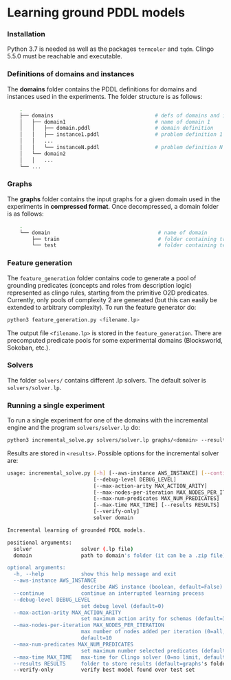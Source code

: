 # Learning ground PDDL models

### Installation

Python 3.7 is needed as well as the packages ``termcolor`` and ``tqdm``. Clingo 5.5.0 must be reachable and executable.

### Definitions of domains and instances

The **domains** folder contains the PDDL definitions for domains and instances used in the experiments. The folder structure is as follows:
```bash
    .
    ├── domains                                 # defs of domains and instances used in experiments
    │   ├── domain1                             # name of domain 1
    │   │   ├── domain.pddl                     # domain definition
    │   │   ├── instance1.pddl                  # problem definition 1
    │   │   ...		
    │   │   └── instanceN.pddl                  # problem definition N
    │   └── domain2		
    │   │   ...		
    └── ...
```
### Graphs
The **graphs** folder contains the input graphs for a given domain used in the experiments in **compressed format**.
Once decompressed, a domain folder is as follows:
```bash
    .
    └── domain                                   # name of domain
        ├── train                                # folder containing training instances, typically it only contains object_types.lp
        └── test                                 # folder containing test instances, typically it contains all graphs for the domain
```
### Feature generation
The ``feature_generation`` folder contains code to generate a pool of grounding predicates (concepts and roles from description logic) represented as clingo rules, starting from the primitive O2D predicates. Currently, only pools of complexity 2 are generated (but this can easily be extended to arbitrary complexity). To run the feature generator do:
```bash
python3 feature_generation.py <filename.lp>
```
The output file  ``<filename.lp>`` is stored in the ``feature_generation``. There are precomputed predicate pools for some experimental domains (Blocksworld, Sokoban, etc.). 

### Solvers
The folder ``solvers/`` contains different .lp solvers. The default solver is ``solvers/solver.lp``.

### Running a single experiment
To run a single experiment for one of the domains with the incremental engine and the program ``solvers/solver.lp`` do:
```bash
python3 incremental_solve.py solvers/solver.lp graphs/<domain> --results <results>
```
Results are stored in ``<results>``. Possible options for the incremental solver are:
```bash
usage: incremental_solve.py [-h] [--aws-instance AWS_INSTANCE] [--continue]
                            [--debug-level DEBUG_LEVEL]
                            [--max-action-arity MAX_ACTION_ARITY]
                            [--max-nodes-per-iteration MAX_NODES_PER_ITERATION]
                            [--max-num-predicates MAX_NUM_PREDICATES]
                            [--max-time MAX_TIME] [--results RESULTS]
                            [--verify-only]
                            solver domain

Incremental learning of grounded PDDL models.

positional arguments:
  solver                solver (.lp file)
  domain                path to domain's folder (it can be a .zip file)

optional arguments:
  -h, --help            show this help message and exit
  --aws-instance AWS_INSTANCE
                        describe AWS instance (boolean, default=False)
  --continue            continue an interrupted learning process
  --debug-level DEBUG_LEVEL
                        set debug level (default=0)
  --max-action-arity MAX_ACTION_ARITY
                        set maximum action arity for schemas (default=3)
  --max-nodes-per-iteration MAX_NODES_PER_ITERATION
                        max number of nodes added per iteration (0=all,
                        default=10
  --max-num-predicates MAX_NUM_PREDICATES
                        set maximum number selected predicates (default=12)
  --max-time MAX_TIME   max-time for Clingo solver (0=no limit, default=57600)
  --results RESULTS     folder to store results (default=graphs's folder)
  --verify-only         verify best model found over test set
```
